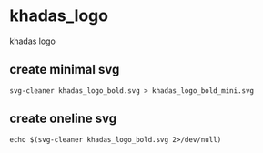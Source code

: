 # khadas_logo

khadas logo

## create minimal svg

    svg-cleaner khadas_logo_bold.svg > khadas_logo_bold_mini.svg

## create oneline svg

    echo $(svg-cleaner khadas_logo_bold.svg 2>/dev/null)

